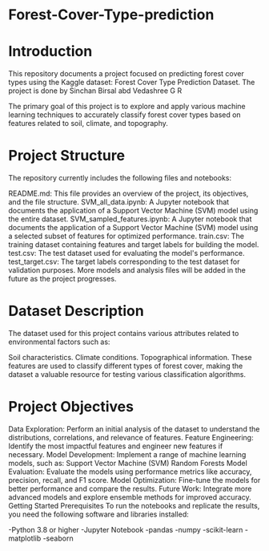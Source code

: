 # Forest-Cover-Type-prediction

# Introduction
This repository documents a project focused on predicting forest cover types using the Kaggle dataset: Forest Cover Type Prediction Dataset. The project is done by Sinchan Birsal abd Vedashree G R

The primary goal of this project is to explore and apply various machine learning techniques to accurately classify forest cover types based on features related to soil, climate, and topography.

# Project Structure
The repository currently includes the following files and notebooks:

README.md: This file provides an overview of the project, its objectives, and the file structure.
SVM_all_data.ipynb: A Jupyter notebook that documents the application of a Support Vector Machine (SVM) model using the entire dataset.
SVM_sampled_features.ipynb: A Jupyter notebook that documents the application of a Support Vector Machine (SVM) model using a selected subset of features for optimized performance.
train.csv: The training dataset containing features and target labels for building the model.
test.csv: The test dataset used for evaluating the model's performance.
test_target.csv: The target labels corresponding to the test dataset for validation purposes.
More models and analysis files will be added in the future as the project progresses.

# Dataset Description
The dataset used for this project contains various attributes related to environmental factors such as:

Soil characteristics.
Climate conditions.
Topographical information.
These features are used to classify different types of forest cover, making the dataset a valuable resource for testing various classification algorithms.

# Project Objectives
Data Exploration: Perform an initial analysis of the dataset to understand the distributions, correlations, and relevance of features.
Feature Engineering: Identify the most impactful features and engineer new features if necessary.
Model Development: Implement a range of machine learning models, such as:
Support Vector Machine (SVM)
Random Forests
Model Evaluation: Evaluate the models using performance metrics like accuracy, precision, recall, and F1 score.
Model Optimization: Fine-tune the models for better performance and compare the results.
Future Work: Integrate more advanced models and explore ensemble methods for improved accuracy.
Getting Started
Prerequisites
To run the notebooks and replicate the results, you need the following software and libraries installed:

-Python 3.8 or higher
-Jupyter Notebook
-pandas
-numpy
-scikit-learn
-matplotlib
-seaborn
